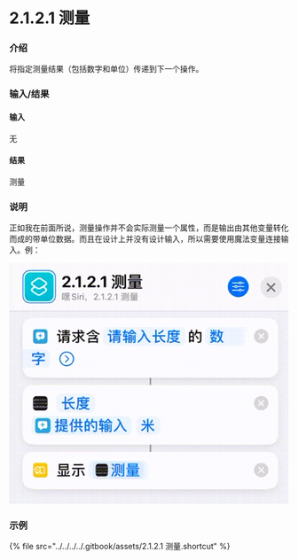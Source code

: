 # 2.1.2.1 测量

### 介绍

将指定测量结果（包括数字和单位）传递到下一个操作。

### 输入/结果

#### 输入

无

#### 结果

测量

### 说明

正如我在前面所说，测量操作并不会实际测量一个属性，而是输出由其他变量转化而成的带单位数据。而且在设计上并没有设计输入，所以需要使用魔法变量连接输入。例：

![2.1.2.1-1](../../../../.gitbook/assets/2.1.2.1-1.gif)

### 示例

{% file src="../../../../.gitbook/assets/2.1.2.1 测量.shortcut" %}
